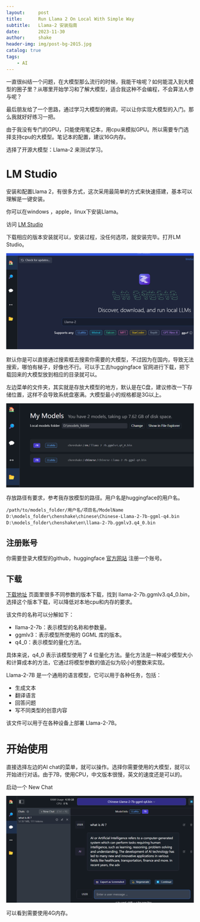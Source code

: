 ```yaml
---
layout:     post
title:      Run Llama 2 On Local With Simple Way
subtitle:   Llama-2 安装指南
date:       2023-11-30
author:     shake
header-img: img/post-bg-2015.jpg
catalog: true
tags:
    - AI
---
```


一直很纠结一个问题，在大模型那么流行的时候，我能干啥呢？如何能混入到大模型的圈子里？从哪里开始学习和了解大模型，适合我这种不会编程，不会算法人参与呢？

最后朋友给了一个思路，通过学习大模型的微调，可以让你实现大模型的入门。那么我就好好练习一把。

由于我没有专门的GPU，只能使用笔记本，用cpu来模拟GPU。所以需要专门选择支持cpu的大模型。笔记本的配置，建议16G内存。

选择了开源大模型：Llama-2 来测试学习。

# LM Studio

安装和配置Llama 2，有很多方式，这次采用最简单的方式来快速搭建，基本可以理解是一键安装。

你可以在windows ，apple，linux下安装Llama。

访问 [LM Studio](https://lmstudio.ai/) 

下载相应的版本安装就可以，安装过程，没任何选项，就安装完毕。打开LM Studio。

![LM Studio](/img/2023/llama/lmstudio.jpg "llmstudio")

默认你是可以直接通过搜索框去搜索你需要的大模型，不过因为在国内，导致无法搜索，哪怕有梯子，好像也不行。可以手工去huggingface 官网进行下载，把下载回来的大模型放到相应的目录就可以。

左边菜单的文件夹，其实就是存放大模型的地方，默认是在C盘，建议修改一下存储位置，这样不会导致系统盘塞满。大模型最小的规格都是3G以上。

![大模型](/img/2023/llama/folder.jpg "my models")

存放路径有要求，参考我存放模型的路径。用户名是huggingface的用户名。

`
/path/to/models_folder/用户名/项目名/ModelName
D:\models_folder\chenshake\chinese\Chinese-Llama-2-7b-ggml-q4.bin
D:\models_folder\chenshake\en\llama-2-7b.ggmlv3.q4_0.bin
`


## 注册账号

你需要登录大模型的github，huggingface [官方网站](https://huggingface.co) 注册一个账号。

## 下载

[下载地址](https://huggingface.co/TheBloke/Llama-2-7B-GGML) 页面里很多不同参数的版本下载，找到 llama-2-7b.ggmlv3.q4_0.bin，选择这个版本下载，可以降低对本地cpu和内存的要求。


该文件的名称可以分解如下：

* llama-2-7b：表示模型的名称和参数量。
* ggmlv3：表示模型所使用的 GGML 库的版本。
* q4_0：表示模型的量化方法。

具体来说，q4_0 表示该模型使用了 4 位量化方法。量化方法是一种减少模型大小和计算成本的方法，它通过将模型参数的值近似为较小的整数来实现。

Llama-2-7B 是一个通用的语言模型，它可以用于各种任务，包括：

* 生成文本
* 翻译语言
* 回答问题
* 写不同类型的创意内容

该文件可以用于在各种设备上部署 Llama-2-7B。

# 开始使用

直接选择左边的AI chat的菜单，就可以操作。选择你需要使用的大模型，就可以开始进行对话。由于7B，使用CPU，中文版本很慢，英文的速度还是可以的。

启动一个 New Chat

![AI chat](/img/2023/llama/chat.jpg "AI chat")

可以看到需要使用4G内存。






